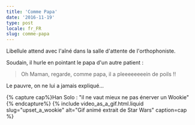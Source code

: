 ```yaml
---
title: 'Comme Papa'
date: '2016-11-19'
type: post
locale: fr_FR
slug: comme-papa
---
```


Libellule attend avec l'aîné dans la salle d'attente de l'orthophoniste.

<!-- more -->

Soudain, il hurle en pointant le papa d'un autre patient :

> Oh Maman, regarde, comme papa, il a pleeeeeeeein de poils !!

Le pauvre, on ne lui a jamais expliqué…

{% capture cap%}Han Solo : "il ne vaut mieux ne pas énerver un Wookie"{% endcapture%}
{% include video_as_a_gif.html.liquid
slug="upset_a_wookie"
alt="Gif animé extrait de Star Wars"
caption=cap
%}
